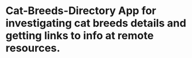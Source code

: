 # Cat-Breeds-Directory App for investigating cat breeds details and getting links to info at remote resources.
